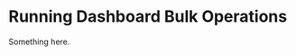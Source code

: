 [title]: # (Running Dashboard Bulk Operations)
[tags]: # (XXX)
[priority]: # (1989)
# Running Dashboard Bulk Operations
Something here.
